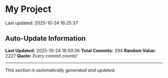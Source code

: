# My Project


Last updated: 2025-10-24 16:25:37






































































































































































































































































































## Auto-Update Information

**Last Updated:** 2025-10-24 16:50:06
**Total Commits:** 294
**Random Value:** 2227
**Quote:** _Every commit counts!_

---
_This section is automatically generated and updated._